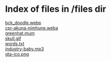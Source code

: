 # Index of files in /files dir
[bck_doodle.webp](/files/bck_doodle.webp)
<br>
[cpr-akuna-nimhune.weba](/files/cpr-akuna-nimhune.weba)
<br>
[greenhat.mum](/files/greenhat.mum)
<br>
[skull.gif](/files/skull.gif)
<br>
[words.txt](/files/words.txt)
<br>
[industry-baby.mp3](/files/industry-baby.mp3)
<br>
[gta-ico.png](/files/gta-ico.png)
